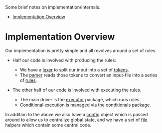 
Some brief notes on implementation/internals.

* [Implementation Overview](#implementation-overview)




# Implementation Overview

Our implementation is pretty simple and all revolves around a set of rules.

* Half our code is involved with producing the rules:
  * We have a [lexer](lexer/) to split our input into a set of [tokens](token/).
  * The [parser](parser/) reads those tokens to convert an input-file into a series of [rules](rules/).

* The other half of our code is involved with executing the rules.
  * The main driver is the [executor](executor/) package, which runs rules.
  * Conditional execution is managed via the [conditionals](conditionals/) package.

In addition to the above we also have a [config](config/) object which is passed around to allow us to centralize global state, and we have a set of [file](file/) helpers which contain some central code.
